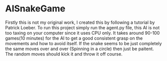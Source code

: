 # AISnakeGame

Firstly this is not my original work, I created this by following a tutorial by Patrick Loeber. 
To run this project simply run the agent.py file, this AI is not too taxing on your computer since it uses CPU only. 
It takes around 90-100 games(10 minutes) for the AI to get a good consistent grasp on the movements and how to avoid itself.
If the snake seems to be just completely the same moves over and over (Spinning in a circle) then just be paitent. The random moves should kick it and throw it off course.
